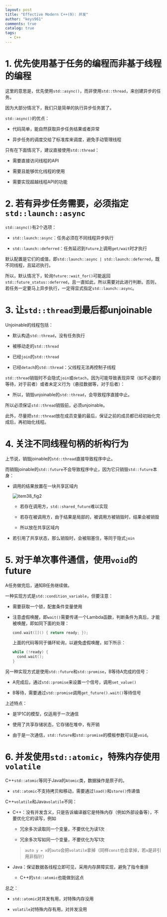 ```yaml
---
layout: post
title: "Effective Modern C++(9): 并发"
author: "keys961"
comments: true
catalog: true
tags:
  - C++
---
```


# 1. 优先使用基于任务的编程而非基于线程的编程

这里的意思是，优先使用`std::async()`，而非使用`std::thread`，来创建异步的任务。

因为大部分情况下，我们只是简单的执行异步任务罢了。

`std::async()`的优点：

- 代码简单，能自然获取异步任务结果或者异常

- 异步任务的调度交给了标准库来调度，避免手动管理线程

只有在下面情况下，建议直接使用`std::thread`：

- 需要直接访问线程的API

- 需要且能够优化线程的使用

- 需要实现超越线程API的功能

# 2. 若有异步任务需要，必须指定`std::launch::async`

`std::async()`有2个选项：

- `std::launch::async`：任务必须在不同线程异步执行

- `std::launch::deferred`：任务延迟到`future`上调用`get/wait`时才执行

默认配置是它们的或值，即`std::launch::async | std::launch::deferred`，既不同线程，且延迟执行。

所以，默认情况下，轮询`future::wait_for()`可能返回`std::future_status::deferred`，且一直如此，所以需要对此进行判断。否则，若任务一定要马上异步执行，一定得显式指定`std::launch::async`。

# 3. 让`std::thread`到最后都unjoinable

Unjoinable的线程包括：

- 默认构造`std::thread`，没有任务执行

- 被移动走的`std::thread`

- 已经`join`的`std::thread`

- 已经`detach`的`std::thread`：父线程无法再控制子线程

`std::thread`销毁时不会隐式`join`或`detach`，因为可能导致表现异常（如不必要的等待，对于前者）或者未定义行为（悬挂数据等，对于后者）：

- 所以，销毁unjoinable的`std::thread`，会导致程序直接中止。

所以必须保证`std::thread`销毁前，必须unjoinable。

此外，尽量把`std::thread`放在成员变量的最后，保证之前的成员都已经初始化完成后，再初始化线程。

# 4. 关注不同线程句柄的析构行为

上节说，销毁joinable的`std::thread`直接导致程序中止。

而销毁joinable的`std::future`不会导致程序中止，因为它只销毁`std::future`本身：

- 调用的结果放置在一块共享区域内
  
  ![item38_fig2](https://github.com/CnTransGroup/EffectiveModernCppChinese/raw/master/7.TheConcurrencyAPI/media/item38_fig2.png)
  
  - 若存在调用方，`std::shared_future`难以实现
  
  - 若存在被调用方，由于结果是局部的，被调用方被销毁时，结果会被销毁
  
  - 所以放在共享区域内

- 若引用了共享状态，那么销毁时，会被阻塞住，等同于隐式`join`

# 5. 对于单次事件通信，使用`void`的future

A任务做完后，通知B任务继续做。

一种实现方式是`std::condition_variable`，但要注意：

- 需要获取一个锁，配套条件变量使用

- 注意虚假唤醒，即`wait()`需要传递一个Lambda函数，判断条件为真后，才能被唤醒，即如同下面的处理：
  
  ```cpp
  cond.wait([]() { return ready; });
  ```
  
  上面的代码等同于循环轮询，以避免虚假唤醒，如下所示：
  
  ```cpp
  while (!ready) {
    cond.wait();
  }
  ```

另一种实现方式是使用`std::future`和`std::promise`，B等待A完成的信号：

- A完成后，通过`std::promise`来设置一个信号，调用`set_value()`

- B等待，需要通过`std::promise`调用`get_future().wait()`等待信号

上述特点：

- 是1P1C的模型，仅适用于一次通信

- 使用了共享存储状态，它存储在堆中，有开销

- 由于是一次通信，`std::future`和`std::promise`的模板参数可以是`void`。

# 6. 并发使用`std::atomic`，特殊内存使用`volatile`

C++`std::atomic`等同于Java的`Atomic`类，数据操作是原子的。

- `std::atomic`不支持拷贝和移动，需要通过`load()`和`store()`传递值

C++`volatile`和Java`volatile`不同：

- C++：没有并发含义，只是告诉编译器它是特殊内存（例如外部设备等），不要优化它的读写，例如
  
  - 冗余多次读取同一个变量，不要优化为读1次
  
  - 冗余多次写如同一个变量，不要优化为写1次
  
  > `auto y = x`的`auto`会把`volatile`拿掉（同样`const`也会拿掉，若`x`是非引用非指针）

- Java：保证数据各线程立即可见，采用内存屏障实现，避免了指令重排
  
  - C++的`std::atomic`也能做到这点

总之：

- `std::atomic`对并发有用，对特殊内存没用

- `volatile`对特殊内存有用，对并发没用